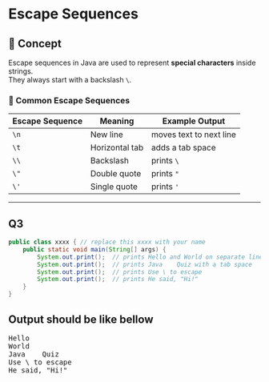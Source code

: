# Escape Sequences

## 📘 Concept
Escape sequences in Java are used to represent **special characters** inside strings.  
They always start with a backslash `\`.  

### 🔹 Common Escape Sequences
| Escape Sequence | Meaning                     | Example Output           |
|-----------------|----------------------------|------------------------|
| `\n`            | New line                   | moves text to next line |
| `\t`            | Horizontal tab             | adds a tab space       |
| `\\`            | Backslash                  | prints `\`             |
| `\"`            | Double quote               | prints `"`             |
| `\'`            | Single quote               | prints `'`             |

---

## Q3

```java
public class xxxx { // replace this xxxx with your name
    public static void main(String[] args) {
        System.out.print();  // prints Hello and World on separate lines
        System.out.print();  // prints Java    Quiz with a tab space
        System.out.print();  // prints Use \ to escape
        System.out.print();  // prints He said, "Hi!"
    }
}
```
## Output should be like bellow
<pre>
Hello
World
Java    Quiz
Use \ to escape
He said, "Hi!"
</pre>

